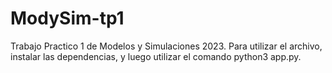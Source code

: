 # ModySim-tp1

Trabajo Practico 1 de Modelos y Simulaciones 2023.
Para utilizar el archivo, instalar las dependencias, y luego utilizar el comando python3 app.py.
